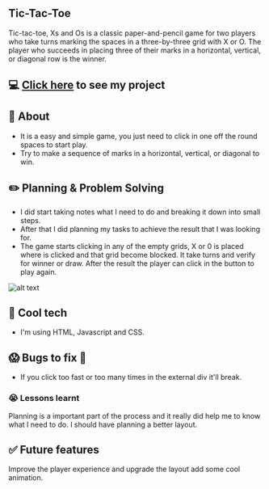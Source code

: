 # 
## Tic-Tac-Toe

Tic-tac-toe, Xs and Os is a classic paper-and-pencil game for two players who take turns marking the spaces in a three-by-three grid with X or O. The player who succeeds in placing three of their marks in a horizontal, vertical, or diagonal row is the winner.

## :computer: [Click here](https://heliamonteiro.github.io/Tic-Tac-Toe/) to see my project

## :page_facing_up: About 


* It is a easy and simple game, you  just need to click in one off the round spaces to start play.
* Try to make a sequence of marks in a horizontal, vertical, or diagonal to win.


## ✏️ Planning & Problem Solving

* I did start taking notes what I need to do and breaking it down into small steps.
* After that I did planning my tasks to achieve the result that I was looking for.
* The game starts clicking in any of the empty grids, X or 0 is placed where is clicked and that grid become blocked. It take turns and verify for winner or draw. After the result the player can click in the button to play again.

![alt text]( https://images.unsplash.com/photo-1589561253898-768105ca91a8?ixlib=rb-1.2.1&ixid=MnwxMjA3fDB8MHxwaG90by1wYWdlfHx8fGVufDB8fHx8&auto=format&fit=crop&w=2338&q=80)

## 🚀 Cool tech

* I'm using HTML, Javascript and CSS.

## 😱 Bugs to fix 💩

* If you click too fast or too many times in the external div it'll break. 

### 😭 Lessons learnt

Planning is a important part of the process and it really did help me to know what I need to do.
I should have planning a better layout.
## ✅ Future features

Improve the player experience and upgrade the layout add some cool animation.
